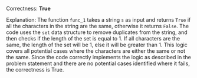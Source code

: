 Correctness: **True**

Explanation: The function `func_1` takes a string `s` as input and returns `True` if all the characters in the string are the same, otherwise it returns `False`. The code uses the `set` data structure to remove duplicates from the string, and then checks if the length of the set is equal to 1. If all characters are the same, the length of the set will be 1, else it will be greater than 1. This logic covers all potential cases where the characters are either the same or not the same. Since the code correctly implements the logic as described in the problem statement and there are no potential cases identified where it fails, the correctness is True.